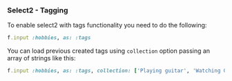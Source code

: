 ### Select2 - Tagging

To enable select2 with tags functionality you need to do the following:

```ruby
f.input :hobbies, as: :tags
```

You can load previous created tags using `collection` option passing an array of strings like this:

```ruby
f.input :hobbies, as: :tags, collection: ['Playing guitar', 'Watching Game of Thrones']
```
